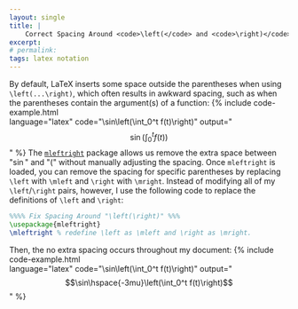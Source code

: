 ```yaml
---
layout: single
title: |
    Correct Spacing Around <code>\left(</code> and <code>\right)</code> in LaTeX Math
excerpt: 
# permalink: 
tags: latex notation
---
```

By default, LaTeX inserts some space outside the parentheses when using `\left(...\right)`, which often results in awkward spacing, such as when the parentheses contain the argument(s) of a function:
{% include code-example.html  
    language="latex"
    code="\sin\left(\int_0^t f(t)\right)"
    output="$$\sin\left(\int_0^t f(t)\right)$$"
%}
The [`mleftright`](https://ctan.org/pkg/mleftright) package allows us remove the extra space between "$\sin$" and "$($" without manually adjusting the spacing.
Once `mleftright` is loaded, you can remove the spacing for specific parentheses by replacing `\left` with `\mleft` and `\right` with `\mright`.
Instead of modifying all of my `\left`/`\right` pairs, however, I use the following code to replace the definitions of `\left` and `\right`:
```latex
%%%% Fix Spacing Around "\left(\right)" %%%
\usepackage{mleftright} 
\mleftright % redefine \left as \mleft and \right as \mright.
```
Then, the no extra spacing occurs throughout my document:
{% include code-example.html  
    language="latex"
    code="\sin\left(\int_0^t f(t)\right)"
    output="$$\sin\hspace{-3mu}\left(\int_0^t f(t)\right)$$"
%}